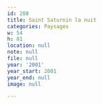 ```yaml
---
id: 288
title: Saint Saturnin la nuit
categories: Paysages
w: 54
h: 81
location: null
note: null
file: null
year: '2001'
year_start: 2001
year_end: null
image: null

---
```

